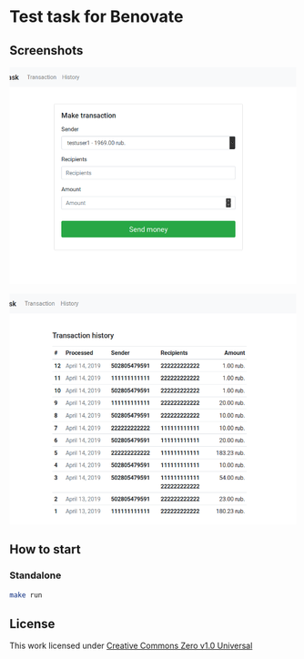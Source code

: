 # Test task for Benovate

## Screenshots

![Screenshot 1](https://github.com/osminogin/benovate-test-case/raw/master/static/Screenshot_1.png)

![Screenshot 2](https://github.com/osminogin/benovate-test-case/raw/master/static/Screenshot_2.png)

## How to start

### Standalone

```bash
make run
```

## License

This work licensed under [Creative Commons Zero v1.0 Universal](https://raw.githubusercontent.com/osminogin/benovate-test-case/master/LICENSE)
